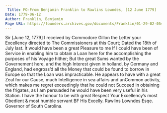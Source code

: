 ```yaml
---
 Title: FO-From Benjamin Franklin to Rawlins Lowndes, [12 June 1779]
Date: 1779-06-12
Author: Franklin, Benjamin
Page URL: https://founders.archives.gov/documents/Franklin/01-29-02-0544
---
```


Sir
[June 12, 1779]
I received by Commodore Gillon the Letter your Excellency directed to The Commissioners at this Court; Dated the 18th of July last. It would have been a great Pleasure to me If I could have been of Service in enabling him to obtain a Loan here for the accomplishing the purposes of his Voyage hither; But the great Sums wanted by the Governement here, and the high Interest given in holland, by Germany and England, had engross’d all the Money that could be found to borrow in Europe so that the Loan was impracticable. He appears to have with a great Zeal for our Cause, much Intelligence in sea affairs and unCommon activity, which makes me regret exceedingly that he could not Succeed in obtaining the frigates, as I am persuaded he would have been very useful in his Station.
I have the honour to be with great Respect Your Excellency’s most Obedient & most humble servant
BF
His Excelly. Rawlins Lowndes Esqe. Governor of South Carolina.

